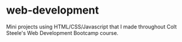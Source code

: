 # web-development
Mini projects using HTML/CSS/Javascript that I made throughout Colt Steele's Web Development Bootcamp course.
